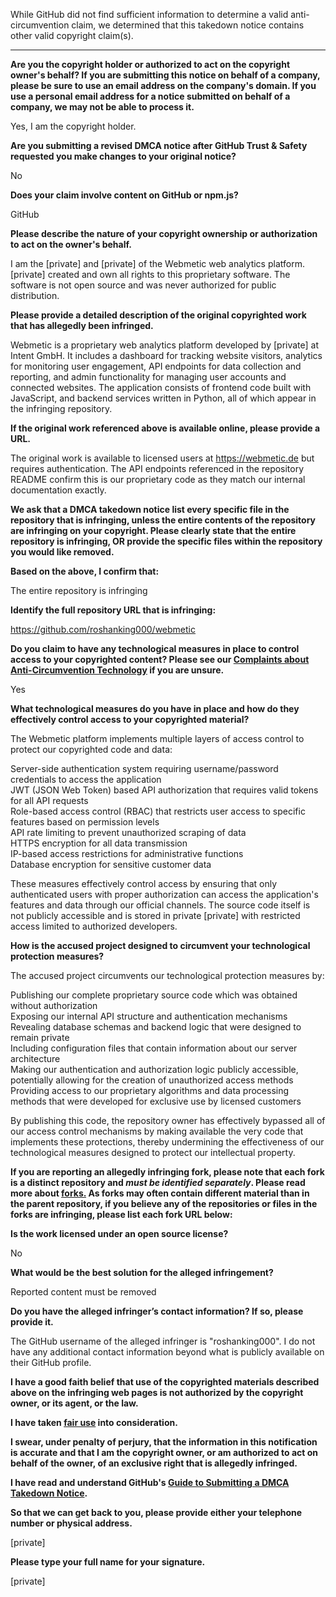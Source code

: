 While GitHub did not find sufficient information to determine a valid anti-circumvention claim, we determined that this takedown notice contains other valid copyright claim(s).

---

**Are you the copyright holder or authorized to act on the copyright owner's behalf? If you are submitting this notice on behalf of a company, please be sure to use an email address on the company's domain. If you use a personal email address for a notice submitted on behalf of a company, we may not be able to process it.**

Yes, I am the copyright holder.

**Are you submitting a revised DMCA notice after GitHub Trust & Safety requested you make changes to your original notice?**

No

**Does your claim involve content on GitHub or npm.js?**

GitHub

**Please describe the nature of your copyright ownership or authorization to act on the owner's behalf.**

I am the [private] and [private] of the Webmetic web analytics platform. [private] created and own all rights to this proprietary software. The software is not open source and was never authorized for public distribution.

**Please provide a detailed description of the original copyrighted work that has allegedly been infringed.**

Webmetic is a proprietary web analytics platform developed by [private] at Intent GmbH. It includes a dashboard for tracking website visitors, analytics for monitoring user engagement, API endpoints for data collection and reporting, and admin functionality for managing user accounts and connected websites. The application consists of frontend code built with JavaScript, and backend services written in Python, all of which appear in the infringing repository.

**If the original work referenced above is available online, please provide a URL.**

The original work is available to licensed users at https://webmetic.de but requires authentication. The API endpoints referenced in the repository README confirm this is our proprietary code as they match our internal documentation exactly.

**We ask that a DMCA takedown notice list every specific file in the repository that is infringing, unless the entire contents of the repository are infringing on your copyright. Please clearly state that the entire repository is infringing, OR provide the specific files within the repository you would like removed.**

**Based on the above, I confirm that:**

The entire repository is infringing

**Identify the full repository URL that is infringing:**

https://github.com/roshanking000/webmetic

**Do you claim to have any technological measures in place to control access to your copyrighted content? Please see our <a href="https://docs.github.com/articles/guide-to-submitting-a-dmca-takedown-notice#complaints-about-anti-circumvention-technology">Complaints about Anti-Circumvention Technology</a> if you are unsure.**

Yes

**What technological measures do you have in place and how do they effectively control access to your copyrighted material?**

The Webmetic platform implements multiple layers of access control to protect our copyrighted code and data:

Server-side authentication system requiring username/password credentials to access the application  
JWT (JSON Web Token) based API authorization that requires valid tokens for all API requests  
Role-based access control (RBAC) that restricts user access to specific features based on permission levels  
API rate limiting to prevent unauthorized scraping of data  
HTTPS encryption for all data transmission  
IP-based access restrictions for administrative functions  
Database encryption for sensitive customer data

These measures effectively control access by ensuring that only authenticated users with proper authorization can access the application's features and data through our official channels. The source code itself is not publicly accessible and is stored in private [private] with restricted access limited to authorized developers.

**How is the accused project designed to circumvent your technological protection measures?**

The accused project circumvents our technological protection measures by:

Publishing our complete proprietary source code which was obtained without authorization  
Exposing our internal API structure and authentication mechanisms  
Revealing database schemas and backend logic that were designed to remain private  
Including configuration files that contain information about our server architecture  
Making our authentication and authorization logic publicly accessible, potentially allowing for the creation of unauthorized access methods  
Providing access to our proprietary algorithms and data processing methods that were developed for exclusive use by licensed customers

By publishing this code, the repository owner has effectively bypassed all of our access control mechanisms by making available the very code that implements these protections, thereby undermining the effectiveness of our technological measures designed to protect our intellectual property.

**If you are reporting an allegedly infringing fork, please note that each fork is a distinct repository and <i>must be identified separately</i>. Please read more about <a href="https://docs.github.com/articles/dmca-takedown-policy#b-what-about-forks-or-whats-a-fork">forks.</a> As forks may often contain different material than in the parent repository, if you believe any of the repositories or files in the forks are infringing, please list each fork URL below:**

**Is the work licensed under an open source license?**

No

**What would be the best solution for the alleged infringement?**

Reported content must be removed

**Do you have the alleged infringer’s contact information? If so, please provide it.**

The GitHub username of the alleged infringer is "roshanking000". I do not have any additional contact information beyond what is publicly available on their GitHub profile.

**I have a good faith belief that use of the copyrighted materials described above on the infringing web pages is not authorized by the copyright owner, or its agent, or the law.**

**I have taken <a href="https://www.lumendatabase.org/topics/22">fair use</a> into consideration.**

**I swear, under penalty of perjury, that the information in this notification is accurate and that I am the copyright owner, or am authorized to act on behalf of the owner, of an exclusive right that is allegedly infringed.**

**I have read and understand GitHub's <a href="https://docs.github.com/articles/guide-to-submitting-a-dmca-takedown-notice/">Guide to Submitting a DMCA Takedown Notice</a>.**

**So that we can get back to you, please provide either your telephone number or physical address.**

[private]

**Please type your full name for your signature.**

[private]
